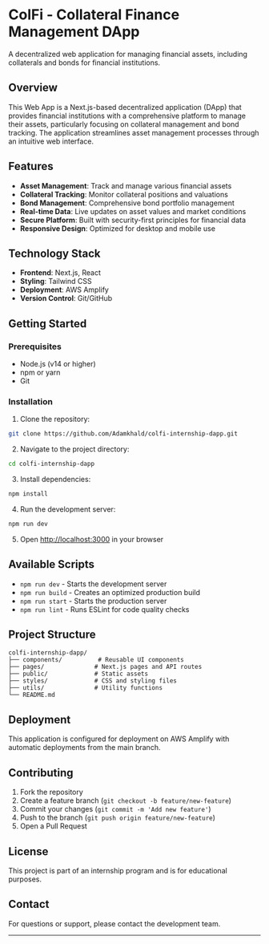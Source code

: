 # ColFi - Collateral Finance Management DApp

A decentralized web application for managing financial assets, including collaterals and bonds for financial institutions.

## Overview

This Web App is a Next.js-based decentralized application (DApp) that provides financial institutions with a comprehensive platform to manage their assets, particularly focusing on collateral management and bond tracking. The application streamlines asset management processes through an intuitive web interface.

## Features

- **Asset Management**: Track and manage various financial assets
- **Collateral Tracking**: Monitor collateral positions and valuations
- **Bond Management**: Comprehensive bond portfolio management
- **Real-time Data**: Live updates on asset values and market conditions
- **Secure Platform**: Built with security-first principles for financial data
- **Responsive Design**: Optimized for desktop and mobile use

## Technology Stack

- **Frontend**: Next.js, React
- **Styling**: Tailwind CSS
- **Deployment**: AWS Amplify
- **Version Control**: Git/GitHub

## Getting Started

### Prerequisites

- Node.js (v14 or higher)
- npm or yarn
- Git

### Installation

1. Clone the repository:
```bash
git clone https://github.com/Adamkhald/colfi-internship-dapp.git
```

2. Navigate to the project directory:
```bash
cd colfi-internship-dapp
```

3. Install dependencies:
```bash
npm install
```

4. Run the development server:
```bash
npm run dev
```

5. Open [http://localhost:3000](http://localhost:3000) in your browser

## Available Scripts

- `npm run dev` - Starts the development server
- `npm run build` - Creates an optimized production build
- `npm run start` - Starts the production server
- `npm run lint` - Runs ESLint for code quality checks

## Project Structure

```
colfi-internship-dapp/
├── components/          # Reusable UI components
├── pages/              # Next.js pages and API routes
├── public/             # Static assets
├── styles/             # CSS and styling files
├── utils/              # Utility functions
└── README.md
```

## Deployment

This application is configured for deployment on AWS Amplify with automatic deployments from the main branch.

## Contributing

1. Fork the repository
2. Create a feature branch (`git checkout -b feature/new-feature`)
3. Commit your changes (`git commit -m 'Add new feature'`)
4. Push to the branch (`git push origin feature/new-feature`)
5. Open a Pull Request

## License

This project is part of an internship program and is for educational purposes.

## Contact

For questions or support, please contact the development team.

---

